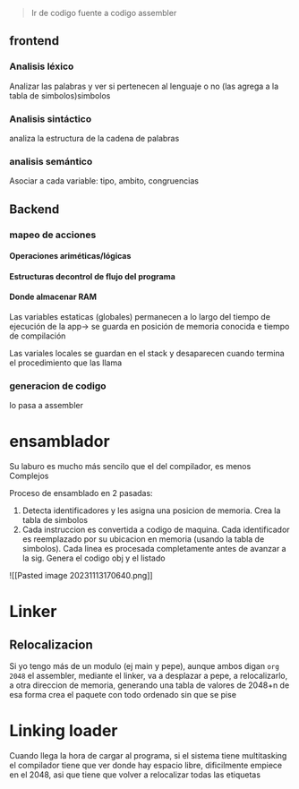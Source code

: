 >Ir de codigo fuente a codigo assembler

## frontend

### Analisis léxico 
Analizar las palabras y ver si pertenecen al lenguaje o no (las agrega a la tabla de simbolos)simbolos

### Analisis sintáctico
analiza la estructura de la cadena de palabras

### analisis semántico
Asociar a cada variable: tipo, ambito, congruencias

## Backend
### mapeo de acciones

#### Operaciones ariméticas/lógicas

#### Estructuras decontrol de flujo del programa

#### Donde almacenar RAM
Las variables estaticas (globales) permanecen a lo largo del tiempo de ejecución de la app-> se guarda en posición de memoria conocida e tiempo de compilación

Las variales locales se guardan en el stack y desaparecen cuando termina el procedimiento que las llama 

### generacion de codigo

lo pasa a assembler


# ensamblador
Su laburo es mucho más sencilo que el del compilador, es menos Complejos


Proceso de ensamblado en 2 pasadas:
1. Detecta identificadores y les asigna una posicion de memoria. Crea la tabla de simbolos
2. Cada instruccion es convertida a codigo de maquina. Cada identificador es reemplazado por su ubicacion en memoria (usando la tabla de simbolos). Cada linea es procesada completamente antes de avanzar a la sig.  Genera el codigo obj y el listado

![[Pasted image 20231113170640.png]]

# Linker
## Relocalizacion
Si yo tengo más de un modulo (ej main y pepe), aunque ambos digan `org 2048` el assembler, mediante el linker, va a desplazar a pepe, a relocalizarlo, a otra direccion de memoria, generando una tabla de valores de 2048+n 
de esa forma crea el paquete con todo ordenado sin que se pise

# Linking loader
Cuando llega la hora de cargar al programa, si el sistema tiene multitasking el compilador tiene que ver donde hay espacio libre, dificilmente empiece en el 2048, asi que tiene que volver a relocalizar todas las etiquetas
